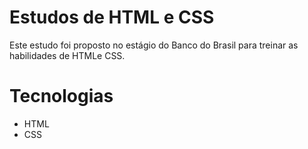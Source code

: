 
# Estudos de HTML e CSS

Este estudo foi proposto no estágio do Banco do Brasil para treinar as habilidades de HTMLe CSS.

# Tecnologias 
* HTML 
* CSS
